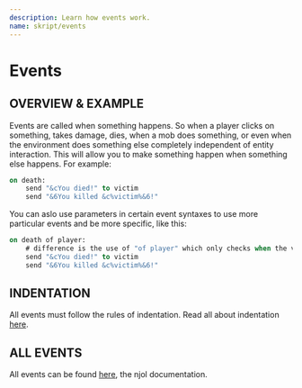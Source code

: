 ```yaml
---
description: Learn how events work.
name: skript/events
---
```


# Events

## OVERVIEW & EXAMPLE

Events are called when something happens. So when a player clicks on something, takes damage, dies, when a mob does something, or even when the environment does something else completely independent of entity interaction. This will allow you to make something happen when something else happens. For example:

```vb
on death:
    send "&cYou died!" to victim
    send "&6You killed &c%victim%&6!"
```

You can aslo use parameters in certain event syntaxes to use more particular events and be more specific, like this:

```vb
on death of player:
    # difference is the use of "of player" which only checks when the victim is a player
    send "&cYou died!" to victim
    send "&6You killed &c%victim%&6!"
```

## INDENTATION

All events must follow the rules of indentation. Read all about indentation [here](indentation.md).

## ALL EVENTS

All events can be found [here](http://de.njol.ch/projects/skript/doc/events), the njol documentation.
